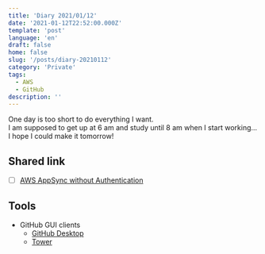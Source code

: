 ```yaml
---
title: 'Diary 2021/01/12'
date: '2021-01-12T22:52:00.000Z'
template: 'post'
language: 'en'
draft: false
home: false
slug: '/posts/diary-20210112'
category: 'Private'
tags:
  - AWS
  - GitHub
description: ''
---
```


One day is too short to do everything I want.<br />
I am supposed to get up at 6 am and study until 8 am when I start working... I hope I could make it tomorrow!

## Shared link

- [ ] [AWS AppSync without Authentication](https://dev.to/danielbayerlein/aws-appsync-without-authentication-3fnm)<br/>

## Tools

- GitHub GUI clients
  - [GitHub Desktop](https://desktop.github.com/)
  - [Tower](https://www.git-tower.com/mac)
